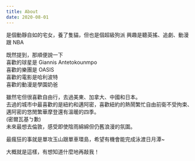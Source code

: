```yaml
---
title: About
date: 2020-08-01
---
```


是個動靜自如的宅女，養了隻貓，但也是個超級狗派
興趣是聽英搖、追劇、動漫跟 NBA  

既然提到，那順便說一下    
喜歡的球星是 Giannis Antetokounmpo  
喜歡的樂團是 OASIS  
喜歡的電影是哈利波特  
喜歡的動漫是學園奶爸  

雖然宅但很喜歡自由行，去過美東、加拿大、中國和日本。  
去過的城市中最喜歡的是紐約和邁阿密，喜歡紐約的熱鬧繁忙自由前衛不受拘束、邁阿密的悠閒繁華摩登還有溫暖的四季。  
(密爾瓦基ㄅ歉)  
未來最想去倫敦，感受即使陰雨綿綿但仍舊浪漫的氛圍。  

最瘋狂的事就是單攻玉山跟單車環島，希望有機會能完成泳渡日月潭~

大概就是這樣，有想知道什麼地再敲我！  
